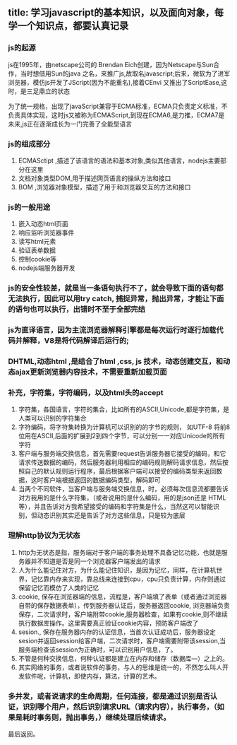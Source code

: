 title: 学习javascript的基本知识，以及面向对象，每学一个知识点，都要认真记录
---
### js的起源
js在1995年，由netscape公司的 Brendan Eich创建，因为Netscape与Sun合作，当时想借用Sun的java 之名，来推广js,故取名javascript;后来，微软为了进军浏览器，模仿js开发了JScript(因为不能重名),接着CEnvi 又推出了ScriptEase,这时，是三足鼎立的状态

为了统一规格，出现了javaScript兼容于ECMA标准，ECMA只负责定义标准，不负责具体实现，这时js又被称为ECMAScript,到现在ECMA6,是力推，ECMA7是未来,js正在逐渐成长为一门完善了全能型语言

### js的组成部分
1. ECMASctipt ,描述了该语言的语法和基本对象,类似其他语言，nodejs主要部分在这里
2. 文档对象类型DOM,用于描述网页语言的操纵方法和接口
3. BOM ,浏览器对象模型，描述了用于和浏览器交互的方法和接口

### js的一般用途
1. 嵌入动态html页面
2. 响应监听浏览器事件
3. 读写html元素
4. 验证表单数据
5. 控制cookie等
6. nodejs端服务器开发

### js的安全性较差，就是当一条语句执行不了，就会导致下面的语句都无法执行，因此可以用try catch, 捕捉异常，抛出异常，才能让下面的语句也可以执行，出错时不至于全部完结

### js为直译语言，因为主流浏览器解释引擎都是每次运行时逐行加载代码并解释，V8是将代码解译后运行的;
### DHTML,动态html ,是结合了html ,css, js 技术，动态创建交互，和动态ajax更新浏览器内容技术，不需要重新加载页面
### 补充，字符集，字符编码，以及html头的accept
1. 字符集，各国语言，字符的集合，比如所有的ASCII,Unicode,都是字符集，是人类可以识别的字符集合
2. 字符编码，将字符集转换为计算机可以识别的的字节的规则， 如UTF-8 将前8位用在ASCII,后面的扩展到2到四个字节，可以分别一一对应Unicode的所有字符
3. 客户端与服务端交换信息，首先需要request告诉服务器它接受的编码，和它请求传送数据的编码，然后服务器利用相应的编码规则解码请求信息，然后按照自己的默认规则运行程序，最后根据客户端可以接受的编码类型来返回数据，这时客户端根据返回的数据编码类型，解码即可
4. 当两个不同软件，当客户端与服务端交换信息，时，必须每次信息流都要告诉对方我用的是什么字符集，（或者说用的是什么编码，用的是json还是 HTML等），并且告诉对方我希望接受的编码和字符集是什么，当然这可以智能识别，但动态识别其实还是告诉了对方这些信息，只是较为底层

### 理解http协议为无状态
1. http为无状态是指，服务端对于客户端的事务处理不具备记忆功能，也就是服务器并不知道是否是同一个浏览器客户端发出的请求
2. 人为什么能记住对方，为什么能记住知识，是因为记忆，同样，在计算机世界，记忆靠内存来实现，靠总线来连接到cpu，cpu只负责计算，内存则通过保留记忆而模仿了人类的记忆
3. cookie, 保存在浏览器端的信息，流程是，客户端填了表单（或者通过浏览器自带的保存数据表单），传到服务器认证后，服务器返回cookie, 浏览器端负责保存，二次请求时，客户端附带cookie,服务器检查，如果有cookie,则不继续执行数据库操作。这里需要真正验证cookie内容，预防客户端改了
4. sesion., 保存在服务器内存的认证信息，当首次认证成功后，服务器设定sesion并返回session给客户端，二次请求时，客户端需要附带该session,当服务端检查该session为正确时，可以识别用户信息，了。
5. 不管是何种交换信息，何种认证都是建立在内存和储存（数据库—）之上的。
6. 其实网络的事务，或者说软件的事务，与人的思维是统一的，不然怎么叫人开发软件呢，计算机，即使内存，算法，计算的艺术。

### 多并发，或者说请求的生命周期，任何连接，都是通过识别是否认证，识别哪个用户，然后识别请求URL（请求内容），执行事务，（如果是耗时事务则，抛出事务，）继续处理后续请求。
最后返回。

